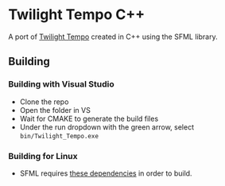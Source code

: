# Twilight Tempo C++
A port of [Twilight Tempo](https://benjamin-halko.itch.io/twilight-tempo) created in C++ using the SFML library.

## Building

### Building with Visual Studio

- Clone the repo
- Open the folder in VS
- Wait for CMAKE to generate the build files
- Under the run dropdown with the green arrow, select `bin/Twilight_Tempo.exe`

### Building for Linux

- SFML requires [these dependencies](https://www.sfml-dev.org/tutorials/2.6/compile-with-cmake.php#installing-dependencies) in order to build.